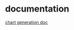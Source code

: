 # documentation
[chart generation doc](https://github.com/webbrowser11/chart-gen/blob/main/docs/chartgenaration.md)
